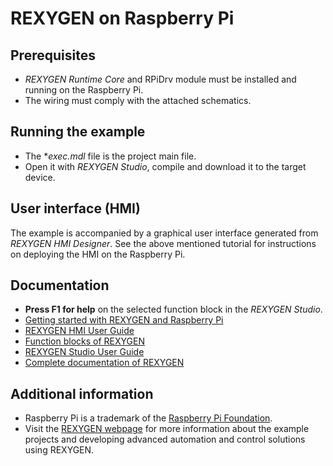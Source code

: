 ﻿REXYGEN on Raspberry Pi
==================================

## Prerequisites ##
- *REXYGEN Runtime Core* and RPiDrv module must be installed and running on the Raspberry Pi.
- The wiring must comply with the attached schematics. 

## Running the example ##
- The **exec.mdl* file is the project main file.
- Open it with *REXYGEN Studio*, compile and download it to the target device.

## User interface (HMI) ##
The example is accompanied by a graphical user interface generated from *REXYGEN HMI Designer*. See the above mentioned tutorial for instructions on 
deploying the HMI on the Raspberry Pi.
 
## Documentation ##

- **Press F1 for help** on the selected function block in the *REXYGEN Studio*.
- [Getting started with REXYGEN and Raspberry Pi](https://www.rexygen.com/doc/PDF/ENGLISH/RexygenGettingStarted_RasPi_ENG.pdf)
- [REXYGEN HMI User Guide](https://www.rexygen.com/doc/PDF/ENGLISH/RexygenHMI_ENG.pdf)
- [Function blocks of REXYGEN](https://www.rexygen.com/doc/PDF/ENGLISH/BRef_ENG.pdf)
- [REXYGEN Studio User Guide](https://www.rexygen.com/doc/PDF/ENGLISH/RexygenStudio_ENG.pdf)
- [Complete documentation of REXYGEN](http://www.rexygen.com/documentation-and-support)

## Additional information ##

- Raspberry Pi is a trademark of the [Raspberry Pi Foundation](http://www.raspberrypi.org).
- Visit the [REXYGEN webpage](http://www.rexygen.com) 
for more information about the example projects and developing advanced 
automation and control solutions using REXYGEN.

